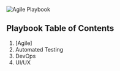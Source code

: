 ![Agile Playbook](wwalski/Playbook_index/Playbook-FP-800x400.jpg)
## Playbook Table of Contents

1. [Agile]
2. Automated Testing
3. DevOps
4. UI/UX
